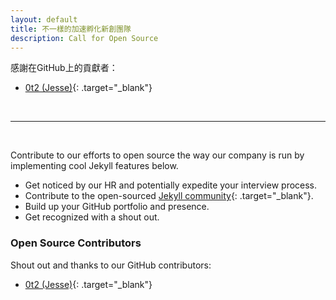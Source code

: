 ```yaml
---
layout: default
title: 不一樣的加速孵化新創團隊
description: Call for Open Source
---
```


感謝在GitHub上的貢獻者：
* [0t2 (Jesse)](https://github.com/0t2){: .target="_blank"}

<br>

---

<br>

Contribute to our efforts to open source the way our company is run by implementing cool Jekyll features below.

* Get noticed by our HR and potentially expedite your interview process.
* Contribute to the open-sourced [Jekyll community](https://jekyllrb.com/){: .target="_blank"}.
* Build up your GitHub portfolio and presence.
* Get recognized with a shout out.

### Open Source Contributors

Shout out and thanks to our GitHub contributors:
* [0t2 (Jesse)](https://github.com/0t2){: .target="_blank"}